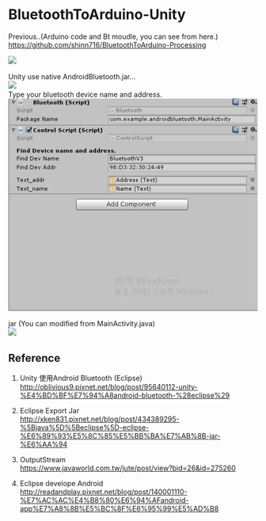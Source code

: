 # BluetoothToArduino-Unity  
  
Previous..(Arduino code and Bt moudle, you can see from here.)  
https://github.com/shinn716/BluetoothToArduino-Processing  
  
<img src="https://github.com/shinn716/AndroidBluetoothToArduino-Unity/blob/master/ezgif.com-optimize.gif" /></a>  
   
Unity use native AndroidBluetooth.jar...  
<img src="https://github.com/shinn716/BluetoothToArduino-Unity/blob/master/Snipaste_2019-01-17_10-34-16.png" /></a>  
Type your bluetooth device name and address.   
<img src="https://github.com/shinn716/AndroidBluetoothToArduino-Unity/blob/master/Snipaste_2019-01-17_14-47-19.png" /></a>  
  
jar (You can modified from MainActivity.java)  
<img src="https://github.com/shinn716/BluetoothToArduino-Unity/blob/master/Snipaste_2019-01-17_10-33-23.png" /></a>  
  
Reference   
------------
1. Unity 使用Android Bluetooth (Eclipse)  
http://oblivious9.pixnet.net/blog/post/95640112-unity-%E4%BD%BF%E7%94%A8android-bluetooth-%28eclipse%29  

2. Eclipse Export Jar  
http://xken831.pixnet.net/blog/post/434389295-%5Bjava%5D%5Beclipse%5D-eclipse-%E6%89%93%E5%8C%85%E5%BB%BA%E7%AB%8B-jar-%E6%AA%94  

3. OutputStream  
https://www.javaworld.com.tw/jute/post/view?bid=26&id=275260  
  
4. Eclipse develope Android  
http://readandplay.pixnet.net/blog/post/140001110-%E7%AC%AC%E4%B8%80%E6%94%AFandroid-app%E7%A8%8B%E5%BC%8F%E6%95%99%E5%AD%B8  
